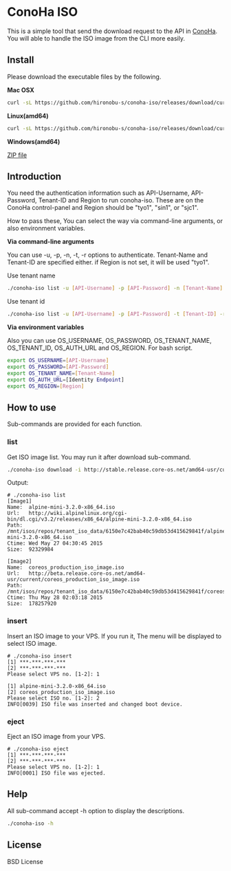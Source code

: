 # ConoHa ISO

This is a simple tool that send the download request to the API in [ConoHa](https://www.conoha.jp/). You will able to handle the ISO image from the CLI more easily.

## Install

Please download the executable files by the following.

**Mac OSX**

```bash
curl -sL https://github.com/hironobu-s/conoha-iso/releases/download/current/conoha-iso-osx.amd64.gz | zcat > conoha-iso && chmod +x ./conoha-iso
```

**Linux(amd64)**

```bash
curl -sL https://github.com/hironobu-s/conoha-iso/releases/download/current/conoha-iso-linux.amd64.gz | zcat > conoha-iso && chmod +x ./conoha-iso
```

**Windows(amd64)**

[ZIP file](https://github.com/hironobu-s/conoha-iso/releases/download/current/conoha-iso.amd64.zip)


## Introduction

You need the authentication information such as API-Username, API-Password, Tenant-ID and Region to run conoha-iso. These are on the ConoHa control-panel and Region should be "tyo1", "sin1", or "sjc1".

How to pass these, You can select the way via command-line arguments, or also environment variables.

**Via command-line arguments**

You can use -u, -p, -n, -t, -r options to authenticate. Tenant-Name and Tenant-ID are specified either. if Region is not set, it will be used "tyo1".

Use tenant name
```bash
./conoha-iso list -u [API-Username] -p [API-Password] -n [Tenant-Name] -r [Region]
```

Use tenant id
```bash
./conoha-iso list -u [API-Username] -p [API-Password] -t [Tenant-ID] -r [Region]
```

**Via environment variables**

Also you can use OS_USERNAME, OS_PASSWORD, OS_TENANT_NAME, OS_TENANT_ID, OS_AUTH_URL and OS_REGION. For bash script.

```bash
export OS_USERNAME=[API-Username]
export OS_PASSWORD=[API-Password]
export OS_TENANT_NAME=[Tenant-Name]
export OS_AUTH_URL=[Identity Endpoint]
export OS_REGION=[Region]
```

## How to use

Sub-commands are provided for each function.

### list

Get ISO image list. You may run it after download sub-command.

```bash
./conoha-iso download -i http://stable.release.core-os.net/amd64-usr/current/coreos_production_iso_image.iso
```

Output:

```
# ./conoha-iso list
[Image1]
Name:  alpine-mini-3.2.0-x86_64.iso
Url:   http://wiki.alpinelinux.org/cgi-bin/dl.cgi/v3.2/releases/x86_64/alpine-mini-3.2.0-x86_64.iso
Path:  /mnt/isos/repos/tenant_iso_data/6150e7c42bab40c59db53d415629841f/alpine-mini-3.2.0-x86_64.iso
Ctime: Wed May 27 04:30:45 2015
Size:  92329984

[Image2]
Name:  coreos_production_iso_image.iso
Url:   http://beta.release.core-os.net/amd64-usr/current/coreos_production_iso_image.iso
Path:  /mnt/isos/repos/tenant_iso_data/6150e7c42bab40c59db53d415629841f/coreos_production_iso_image.iso
Ctime: Thu May 28 02:03:18 2015
Size:  178257920
```

### insert

Insert an ISO image to your VPS. If you run it, The menu will be displayed to select ISO image.

```
# ./conoha-iso insert
[1] ***-***-***-***
[2] ***-***-***-***
Please select VPS no. [1-2]: 1

[1] alpine-mini-3.2.0-x86_64.iso
[2] coreos_production_iso_image.iso
Please select ISO no. [1-2]: 2
INFO[0039] ISO file was inserted and changed boot device.
```

### eject

Eject an ISO image from your VPS.


```
# ./conoha-iso eject
[1] ***-***-***-***
[2] ***-***-***-***
Please select VPS no. [1-2]: 1
INFO[0001] ISO file was ejected.
```

## Help

All sub-command accept -h option to display the descriptions.

```bash
./conoha-iso -h
```

## License

BSD License
